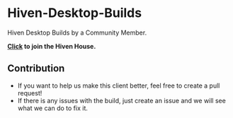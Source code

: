 # Hiven-Desktop-Builds
Hiven Desktop Builds by a Community Member.

**[Click](https://hiven.house/cdb) to join the Hiven House.**

## Contribution
* If you want to help us make this client better, feel free to create a pull request! 
* If there is any issues with the build, just create an issue and we will see what we can do to fix it.



